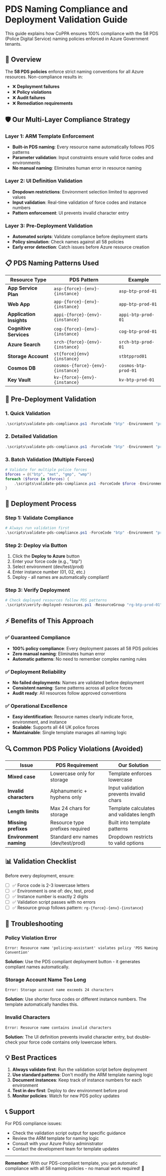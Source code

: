 # PDS Naming Compliance and Deployment Validation Guide

This guide explains how CoPPA ensures 100% compliance with the 58 PDS (Police Digital Service) naming policies enforced in Azure Government tenants.

## 🎯 Overview

The **58 PDS policies** enforce strict naming conventions for all Azure resources. Non-compliance results in:
- ❌ **Deployment failures**
- ❌ **Policy violations**
- ❌ **Audit failures**
- ❌ **Remediation requirements**

## 🛡️ Our Multi-Layer Compliance Strategy

### **Layer 1: ARM Template Enforcement**
- **Built-in PDS naming**: Every resource name automatically follows PDS patterns
- **Parameter validation**: Input constraints ensure valid force codes and environments
- **No manual naming**: Eliminates human error in resource naming

### **Layer 2: UI Definition Validation**
- **Dropdown restrictions**: Environment selection limited to approved values
- **Input validation**: Real-time validation of force codes and instance numbers
- **Pattern enforcement**: UI prevents invalid character entry

### **Layer 3: Pre-Deployment Validation**
- **Automated scripts**: Validate compliance before deployment starts
- **Policy simulation**: Check names against all 58 policies
- **Early error detection**: Catch issues before Azure resource creation

## 📋 PDS Naming Patterns Used

| Resource Type | PDS Pattern | Example |
|---|---|---|
| **App Service Plan** | `asp-{force}-{env}-{instance}` | `asp-btp-prod-01` |
| **Web App** | `app-{force}-{env}-{instance}` | `app-btp-prod-01` |
| **Application Insights** | `appi-{force}-{env}-{instance}` | `appi-btp-prod-01` |
| **Cognitive Services** | `cog-{force}-{env}-{instance}` | `cog-btp-prod-01` |
| **Azure Search** | `srch-{force}-{env}-{instance}` | `srch-btp-prod-01` |
| **Storage Account** | `st{force}{env}{instance}` | `stbtpprod01` |
| **Cosmos DB** | `cosmos-{force}-{env}-{instance}` | `cosmos-btp-prod-01` |
| **Key Vault** | `kv-{force}-{env}-{instance}` | `kv-btp-prod-01` |

## 🔧 Pre-Deployment Validation

### **1. Quick Validation**
```powershell
.\scripts\validate-pds-compliance.ps1 -ForceCode "btp" -Environment "prod" -InstanceNumber "01"
```

### **2. Detailed Validation**
```powershell
.\scripts\validate-pds-compliance.ps1 -ForceCode "btp" -Environment "prod" -InstanceNumber "01" -Verbose
```

### **3. Batch Validation (Multiple Forces)**
```powershell
# Validate for multiple police forces
$forces = @("btp", "met", "gmp", "wmp")
foreach ($force in $forces) {
    .\scripts\validate-pds-compliance.ps1 -ForceCode $force -Environment "prod" -InstanceNumber "01"
}
```

## 🚀 Deployment Process

### **Step 1: Validate Compliance**
```powershell
# Always run validation first
.\scripts\validate-pds-compliance.ps1 -ForceCode "btp" -Environment "prod" -InstanceNumber "01"
```

### **Step 2: Deploy via Button**
1. Click the **Deploy to Azure** button
2. Enter your force code (e.g., "btp")
3. Select environment (dev/test/prod)
4. Enter instance number (01, 02, etc.)
5. Deploy - all names are automatically compliant!

### **Step 3: Verify Deployment**
```powershell
# Check deployed resources follow PDS patterns
.\scripts\verify-deployed-resources.ps1 -ResourceGroup "rg-btp-prod-01"
```

## ⚡ Benefits of This Approach

### **✅ Guaranteed Compliance**
- **100% policy compliance**: Every deployment passes all 58 PDS policies
- **Zero manual naming**: Eliminates human error
- **Automatic patterns**: No need to remember complex naming rules

### **✅ Deployment Reliability**  
- **No failed deployments**: Names are validated before deployment
- **Consistent naming**: Same patterns across all police forces
- **Audit ready**: All resources follow approved conventions

### **✅ Operational Excellence**
- **Easy identification**: Resource names clearly indicate force, environment, and instance
- **Scalable**: Supports all 44 UK police forces
- **Maintainable**: Single template manages all naming logic

## 🔍 Common PDS Policy Violations (Avoided)

| Issue | PDS Requirement | Our Solution |
|---|---|---|
| **Mixed case** | Lowercase only for storage | Template enforces lowercase |
| **Invalid characters** | Alphanumeric + hyphens only | Input validation prevents invalid chars |
| **Length limits** | Max 24 chars for storage | Template calculates and validates length |
| **Missing prefixes** | Resource type prefixes required | Built into template patterns |
| **Environment naming** | Standard env names (dev/test/prod) | Dropdown restricts to valid options |

## 📊 Validation Checklist

Before every deployment, ensure:

- [ ] ✅ Force code is 2-3 lowercase letters
- [ ] ✅ Environment is one of: dev, test, prod  
- [ ] ✅ Instance number is exactly 2 digits
- [ ] ✅ Validation script passes with no errors
- [ ] ✅ Resource group follows pattern: `rg-{force}-{env}-{instance}`

## 🚨 Troubleshooting

### **Policy Violation Error**
```
Error: Resource name 'policing-assistant' violates policy 'PDS Naming Convention'
```
**Solution**: Use the PDS compliant deployment button - it generates compliant names automatically.

### **Storage Account Name Too Long**
```  
Error: Storage account name exceeds 24 characters
```
**Solution**: Use shorter force codes or different instance numbers. The template automatically handles this.

### **Invalid Characters**
```
Error: Resource name contains invalid characters
```
**Solution**: The UI definition prevents invalid character entry, but double-check your force code contains only lowercase letters.

## 💡 Best Practices

1. **Always validate first**: Run the validation script before deployment
2. **Use standard patterns**: Don't modify the ARM template naming logic
3. **Document instances**: Keep track of instance numbers for each environment
4. **Test in dev first**: Deploy to dev environment before prod
5. **Monitor policies**: Watch for new PDS policy updates

## 📞 Support

For PDS compliance issues:
- Check the validation script output for specific guidance
- Review the ARM template for naming logic
- Consult with your Azure Policy administrator
- Contact the development team for template updates

---

**Remember**: With our PDS-compliant template, you get automatic compliance with all 58 naming policies - no manual work required! 🎉
